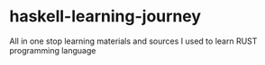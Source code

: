 # haskell-learning-journey
All in one stop learning materials and sources I used to learn RUST programming language
